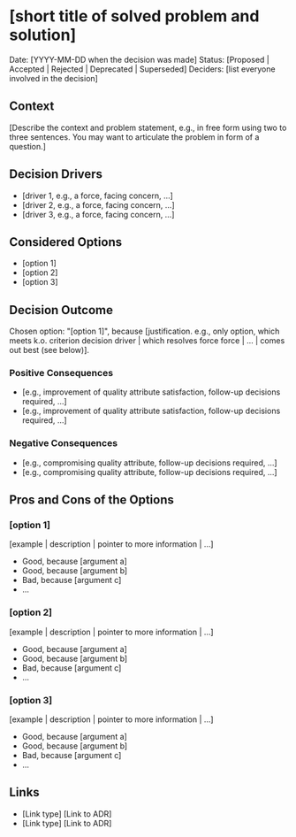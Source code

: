# [short title of solved problem and solution]

Date: [YYYY-MM-DD when the decision was made]
Status: [Proposed | Accepted | Rejected | Deprecated | Superseded]
Deciders: [list everyone involved in the decision]

## Context

[Describe the context and problem statement, e.g., in free form using two to three sentences. You may want to articulate the problem in form of a question.]

## Decision Drivers

* [driver 1, e.g., a force, facing concern, …]
* [driver 2, e.g., a force, facing concern, …]
* [driver 3, e.g., a force, facing concern, …]

## Considered Options

* [option 1]
* [option 2]
* [option 3]

## Decision Outcome

Chosen option: "[option 1]", because [justification. e.g., only option, which meets k.o. criterion decision driver | which resolves force force | … | comes out best (see below)].

### Positive Consequences

* [e.g., improvement of quality attribute satisfaction, follow-up decisions required, …]
* [e.g., improvement of quality attribute satisfaction, follow-up decisions required, …]

### Negative Consequences

* [e.g., compromising quality attribute, follow-up decisions required, …]
* [e.g., compromising quality attribute, follow-up decisions required, …]

## Pros and Cons of the Options

### [option 1]

[example | description | pointer to more information | …]

* Good, because [argument a]
* Good, because [argument b]
* Bad, because [argument c]
* ...

### [option 2]

[example | description | pointer to more information | …]

* Good, because [argument a]
* Good, because [argument b]
* Bad, because [argument c]
* ...

### [option 3]

[example | description | pointer to more information | …]

* Good, because [argument a]
* Good, because [argument b]
* Bad, because [argument c]
* ...

## Links

* [Link type] [Link to ADR]
* [Link type] [Link to ADR]